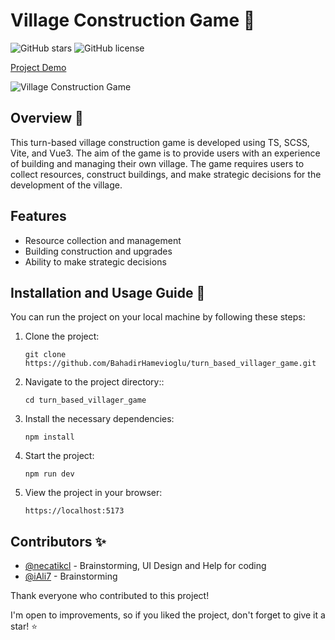 # Village Construction Game 🏰

![GitHub stars](https://img.shields.io/github/stars/BahadirHamevioglu/turn_based_villager_game?style=social)
![GitHub license](https://img.shields.io/github/license/BahadirHamevioglu/turn_based_villager_game)

[Project Demo](https://turn-based-villager-game.vercel.app)

![Village Construction Game](https://cdn.leonardo.ai/users/41b6a754-9308-46b9-b9ca-fcb08e15f140/generations/8950226a-1b42-4602-b53f-42e338ba9066/DreamShaper_v5_A_small_quaint_town_nestled_in_a_lush_forest_re_1.jpg)

## Overview 📖

This turn-based village construction game is developed using TS, SCSS, Vite, and Vue3. The aim of the game is to provide users with an experience of building and managing their own village. The game requires users to collect resources, construct buildings, and make strategic decisions for the development of the village.

## Features

- Resource collection and management
- Building construction and upgrades
- Ability to make strategic decisions

## Installation and Usage Guide 🚀

You can run the project on your local machine by following these steps:

1. Clone the project:

   ```shell
   git clone https://github.com/BahadirHamevioglu/turn_based_villager_game.git
   ```

2. Navigate to the project directory::

   ```shell
   cd turn_based_villager_game
   ```

3. Install the necessary dependencies:

   ```shell
   npm install
   ```

4. Start the project:

   ```shell
   npm run dev
   ```

5. View the project in your browser:

   ```shell
   https://localhost:5173
   ```

## Contributors ✨

- [@necatikcl](https://github.com/necatikcl) - Brainstorming, UI Design and Help for coding
- [@iAli7](https://github.com/iAli7) - Brainstorming

Thank everyone who contributed to this project!

I'm open to improvements, so if you liked the project, don't forget to give it a star! ⭐️
